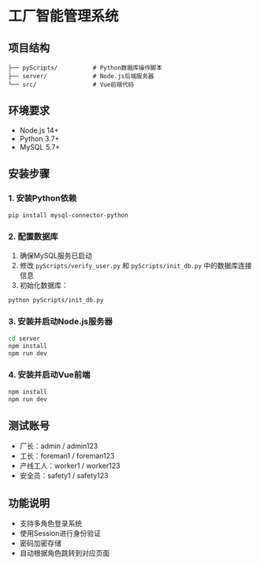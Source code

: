# 工厂智能管理系统

## 项目结构
```
├── pyScripts/          # Python数据库操作脚本
├── server/             # Node.js后端服务器
└── src/                # Vue前端代码
```

## 环境要求
- Node.js 14+
- Python 3.7+
- MySQL 5.7+

## 安装步骤

### 1. 安装Python依赖
```bash
pip install mysql-connector-python
```

### 2. 配置数据库
1. 确保MySQL服务已启动
2. 修改 `pyScripts/verify_user.py` 和 `pyScripts/init_db.py` 中的数据库连接信息
3. 初始化数据库：
```bash
python pyScripts/init_db.py
```

### 3. 安装并启动Node.js服务器
```bash
cd server
npm install
npm run dev
```

### 4. 安装并启动Vue前端
```bash
npm install
npm run dev
```

## 测试账号
- 厂长：admin / admin123
- 工长：foreman1 / foreman123
- 产线工人：worker1 / worker123
- 安全员：safety1 / safety123

## 功能说明
- 支持多角色登录系统
- 使用Session进行身份验证
- 密码加密存储
- 自动根据角色跳转到对应页面
